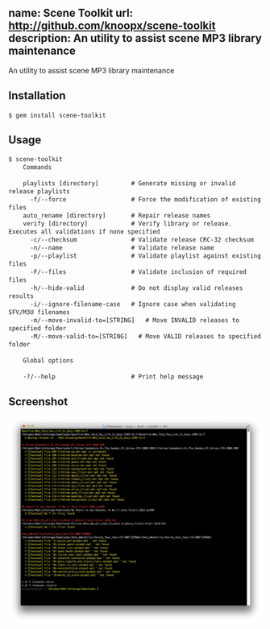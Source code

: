 name: Scene Toolkit
url: http://github.com/knoopx/scene-toolkit
description: An utility to assist scene MP3 library maintenance
----
An utility to assist scene MP3 library maintenance

## Installation

    $ gem install scene-toolkit

## Usage

    $ scene-toolkit
		Commands

		playlists [directory]         # Generate missing or invalid release playlists
		  -f/--force                  # Force the modification of existing files
		auto_rename [directory]       # Repair release names
		verify [directory]            # Verify library or release. Executes all validations if none specified
		  -c/--checksum               # Validate release CRC-32 checksum
		  -n/--name                   # Validate release name
		  -p/--playlist               # Validate playlist against existing files
		  -F/--files                  # Validate inclusion of required files
		  -h/--hide-valid             # Do not display valid releases results
		  -i/--ignore-filename-case   # Ignore case when validating SFV/M3U filenames
		  -m/--move-invalid-to=[STRING]   # Move INVALID releases to specified folder
		  -M/--move-valid-to=[STRING]   # Move VALID releases to specified folder

		Global options

		-?/--help                     # Print help message

## Screenshot

![Jukebox](/images/scene-toolkit.png)